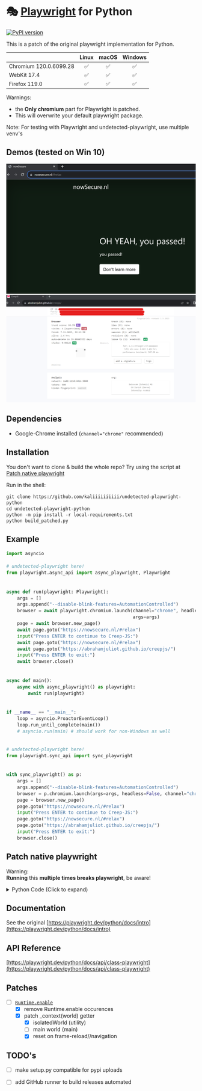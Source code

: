 # 🎭 [Playwright](https://playwright.dev) for Python 
[![PyPI version](https://badge.fury.io/py/playwright.svg)](https://pypi.python.org/pypi/playwright/)

This is a patch of the original playwright implementation for Python.

|          | Linux | macOS | Windows |
|   :---   | :---: | :---: | :---:   |
| Chromium <!-- GEN:chromium-version -->120.0.6099.28<!-- GEN:stop --> | ✅ | ✅ | ✅ |
| WebKit <!-- GEN:webkit-version -->17.4<!-- GEN:stop --> | ✅ | ✅ | ✅ |
| Firefox <!-- GEN:firefox-version -->119.0<!-- GEN:stop --> | ✅ | ✅ | ✅ |
Warnings: 
* the **Only chromium** part for Playwright is patched.
* This will overwrite your default playwright package.

Note: For testing with Playwright and undetected-playwright, use multiple venv's

## Demos (tested on Win 10)
![img.png](assets/nowsecure_nl.png)
![img.png](assets/creep_js.png)


## Dependencies

* Google-Chrome installed (`channel="chrome"` recommended)

## Installation

You don't want to clone & build the whole repo? Try using the script at [Patch native playwright](#Patch-native-playwright)

Run in the shell:
```
git clone https://github.com/kaliiiiiiiiii/undetected-playwright-python
cd undetected-playwright-python
python -m pip install -r local-requirements.txt
python build_patched.py
```

[//]: # (run `pip install undetected-playwright-python` in your terminal)

## Example

```python
import asyncio

# undetected-playwright here!
from playwright.async_api import async_playwright, Playwright


async def run(playwright: Playwright):
    args = []
    args.append("--disable-blink-features=AutomationControlled")
    browser = await playwright.chromium.launch(channel="chrome", headless=False,
                                               args=args)
    page = await browser.new_page()
    await page.goto("https://nowsecure.nl/#relax")
    input("Press ENTER to continue to Creep-JS:")
    await page.goto("https://nowsecure.nl/#relax")
    await page.goto("https://abrahamjuliot.github.io/creepjs/")
    input("Press ENTER to exit:")
    await browser.close()


async def main():
    async with async_playwright() as playwright:
        await run(playwright)


if __name__ == "__main__":
    loop = asyncio.ProactorEventLoop()
    loop.run_until_complete(main())
    # asyncio.run(main) # should work for non-Windows as well
```

```py

# undetected-playwright here!
from playwright.sync_api import sync_playwright


with sync_playwright() as p:
    args = []
    args.append("--disable-blink-features=AutomationControlled")
    browser = p.chromium.launch(args=args, headless=False, channel="chrome")
    page = browser.new_page()
    page.goto("https://nowsecure.nl/#relax")
    input("Press ENTER to continue to Creep-JS:")
    page.goto("https://nowsecure.nl/#relax")
    page.goto("https://abrahamjuliot.github.io/creepjs/")
    input("Press ENTER to exit:")
    browser.close()
```

## Patch native playwright
Warning: \
**Running** this **multiple times breaks playwright**, be aware!

<details>
<summary>Python Code (Click to expand)</summary>

```python
import re
import os
import playwright

def patch_driver(path: str):
    # patch driver
    print(f'[PATCH] patching driver for "{path}"', file=sys.stderr)

    def replace(path: str, old_str: str, new_str: str):
        with open(path, "r") as f:
            content = f.read()
            content = content.replace(old_str, new_str)
        with open(path, "w") as f:
            f.write(content)

    server_path = path + "/package/lib/server"
    chromium_path = server_path + "/chromium"

    # comment out all "Runtime.enable" occurences
    cr_devtools_path = chromium_path + "/crDevTools.js"
    replace(cr_devtools_path, "session.send('Runtime.enable')", "/*session.send('Runtime.enable'), */")

    cr_page_path = chromium_path + "/crPage.js"
    with open(cr_page_path, "r") as f:
        cr_page = f.read()
        cr_page = cr_page.replace("this._client.send('Runtime.enable', {}),",
                                  "/*this._client.send('Runtime.enable', {}),*/")
        cr_page = cr_page.replace("session._sendMayFail('Runtime.enable');",
                                  "/*session._sendMayFail('Runtime.enable');*/")
    with open(cr_page_path, "w") as f:
        f.write(cr_page)

    cr_sv_worker_path = chromium_path + "/crServiceWorker.js"
    replace(cr_sv_worker_path, "session.send('Runtime.enable', {}).catch(e => {});",
            "/*session.send('Runtime.enable', {}).catch(e => {});*/")

    # patch ExecutionContext eval to still work
    frames_path = server_path + "/frames.js"

    _context_re = re.compile(r".*\s_context?\s*\(world\)\s*\{(?:[^}{]+|\{(?:[^}{]+|\{[^}{]*\})*\})*\}")
    _context_replacement = \
        " async _context(world) {\n" \
        """
        // atm ignores world_name
        if (this._isolatedContext == undefined) {
          var worldName = "utility"
          var result = await this._page._delegate._mainFrameSession._client.send('Page.createIsolatedWorld', {
            frameId: this._id,
            grantUniveralAccess: true,
            worldName: worldName
          });
          var crContext = new _crExecutionContext.CRExecutionContext(this._page._delegate._mainFrameSession._client, {id:result.executionContextId})
          this._isolatedContext = new _dom.FrameExecutionContext(crContext, this, worldName)
        }
        return this._isolatedContext
        \n""" \
        "}"
    clear_re = re.compile(
        r".\s_onClearLifecycle?\s*\(\)\s*\{")
    clear_repl = \
        " _onClearLifecycle() {\n" \
        """
        this._isolatedContext = undefined;
        """

    with open(frames_path, "r") as f:
        frames_js = f.read()
        frames_js = "// undetected-playwright-patch - custom imports\n" \
                    "var _crExecutionContext = require('./chromium/crExecutionContext')\n" \
                    "var _dom =  require('./dom')\n" \
                    + "\n" + frames_js

        # patch _context function
        frames_js = _context_re.subn(_context_replacement, frames_js, count=1)[0]
        frames_js = clear_re.subn(clear_repl, frames_js, count=1)[0]

    with open(frames_path, "w") as f:
        f.write(frames_js)

driver_module_path = os.path.dirname(playwright.__file__) + "/driver"
patch_driver(driver_module_path)
```
</details>

## Documentation

See the original
[https://playwright.dev/python/docs/intro](https://playwright.dev/python/docs/intro)

## API Reference

[https://playwright.dev/python/docs/api/class-playwright](https://playwright.dev/python/docs/api/class-playwright)



## Patches
- [ ] [`Runtime.enable`](https://chromedevtools.github.io/devtools-protocol/tot/Runtime/#method-enable)
  - [x] remove Runtime.enable occurences
  - [x] patch _context(world) getter
    - [x] isolatedWorld (utility)
    - [ ] main world (main)
    - [x] reset on frame-reload//navigation

## TODO's

- [ ] make setup.py compatible for pypi uploads
- [ ] add GitHub runner to build releases automated

